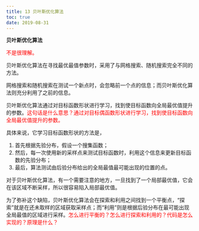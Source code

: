 ```yaml
---
title: 13 贝叶斯优化算法
toc: true
date: 2019-08-31
---
```



**贝叶斯优化算法**

<span style="color:red;">不是很理解。</span>

贝叶斯优化算法在寻找最优最值参数时，采用了与网格搜索、随机搜索完全不同的方法。

网格搜索和随机搜索在测试一个新点时，会忽略前一个点的信息；而贝叶斯优化算法则充分利用了之前的信息。

贝叶斯优化算法通过对目标函数形状进行学习，找到使目标函数向全局最优值提升的参数。<span style="color:red;">这句话是什么意思？通过对目标偶函数形状进行学习，找到使目标函数向全局最优值提升的参数。</span>

具体来说，它学习目标函数形状的方法是，

1. 首先根据先验分布，假设一个搜集函数；
2. 然后，每一次使用新的采样点来测试目标函数时，利用这个信息来更新目标函数的先验分布；
3. 最后，算法测试由后验分布给出的全局最值最可能出现的位置的点。

对于贝叶斯优化算法，有一个需要注意的地方，一旦找到了一个局部最优值，它会在该区域不断采样，所以很容易陷入局部最优值。

为了弥补这个缺陷，贝叶斯优化算法会在探索和利用之间找到一个平衡点，“探索”就是在还未取样的区域获取采样点；而“利用”则是根据后验分布在最可能出现全局最值的区域进行采样。<span style="color:red;">怎么进行平衡的？怎么进行探索和利用的？代码是怎么实现的？原理是什么？</span>
